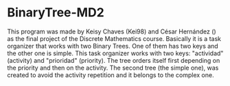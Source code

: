 # BinaryTree-MD2
This program was made by Keisy Chaves (Kei98) and César Hernández () as the final project of the Discrete Mathematics course. Basically it is a task organizer that works with two Binary Trees. One of them has two keys and the other one is simple.
This task organizer works with two keys: "actividad" (activity) and "prioridad" (priority). The tree orders itself first depending on the priority and then on the activity. The second tree (the simple one), was created to avoid the activity repetition and it belongs to the complex one.
